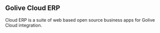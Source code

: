Golive Cloud ERP
----

Cloud ERP is a suite of web based open source business apps for Golive Cloud integration.


